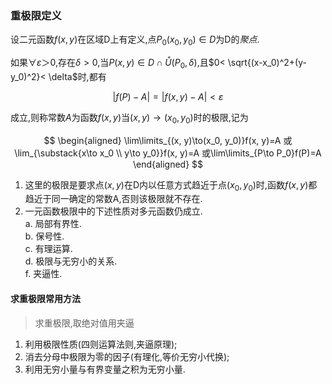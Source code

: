 ### 重极限定义

设二元函数$f(x,y)$在区域D上有定义,点$P_0(x_0,y_0)\in D$为D的*聚点*.

如果$\forall \varepsilon＞0$,存在$\delta> 0$,当$P(x,y)\in D \cap \mathring{U} (P_0, \delta)$,且$0< \sqrt{(x-x_0)^2+(y-y_0)^2}< \delta$时,都有

$$|f(P)-A|= |f(x,y)-A|< \varepsilon$$

成立,则称常数$A$为函数$f(x,y)$当$(x,y)\to (x_0, y_0)$时的极限,记为

$$
\begin{aligned}
	\lim\limits_{(x, y)\to(x_0, y_0)}f(x, y)=A
	或\lim_{\substack{x\to x_0 \\ y\to y_0}}f(x, y)=A
	或\lim\limits_{P\to P_0}f(P)=A
\end{aligned}
$$

1. 这里的极限是要求点$(x, y)$在D内以任意方式趋近于点$(x_0, y_0)$时,函数$f(x,y)$都趋近于同一确定的常数A,否则该极限就不存在.
2. 一元函数极限中的下述性质对多元函数仍成立. <br>
   a. 局部有界性. <BR>
   b. 保号性. <BR>
   c. 有理运算. <BR>
   d. 极限与无穷小的关系. <BR>
   f. 夹逼性. <BR>

#### 求重极限常用方法

> 求重极限,取绝对值用夹逼

1. 利用极限性质(四则运算法则,夹逼原理);
2. 消去分母中极限为零的因子(有理化,等价无穷小代换);
3. 利用无穷小量与有界变量之积为无穷小量.
